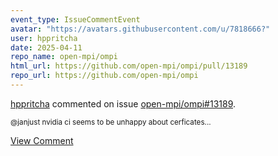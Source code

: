 ```yaml
---
event_type: IssueCommentEvent
avatar: "https://avatars.githubusercontent.com/u/7818666?"
user: hppritcha
date: 2025-04-11
repo_name: open-mpi/ompi
html_url: https://github.com/open-mpi/ompi/pull/13189
repo_url: https://github.com/open-mpi/ompi
---
```


<a href='https://github.com/hppritcha' target='_blank'>hppritcha</a> commented on issue <a href='https://github.com/open-mpi/ompi/pull/13189' target='_blank'>open-mpi/ompi#13189</a>.

<small>@janjust nvidia ci seems to be unhappy about cerficates...</small>

<a href='https://github.com/open-mpi/ompi/pull/13189' target='_blank'>View Comment</a>